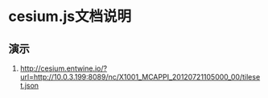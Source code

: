 # cesium.js文档说明

## 演示
1. http://cesium.entwine.io/?url=http://10.0.3.199:8089/nc/X1001_MCAPPI_20120721105000_00/tileset.json
